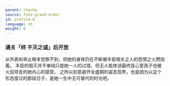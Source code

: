 ```yaml
---
parent: chacha
source: fate-grand-order
id: profile-6
language: zh
weight: 6
---
```


### 通关「终 不灭之诚」后开放

从外表和举止根本觉察不到，但她的身体仍在不断被丰臣相关之人的怨恨之火燃烧着。
丰臣的毁灭并不单纯只是她一人的过错，但无人能体谅最终连心爱孩子也被火焰夺走的她内心的感受。
之所以刻意避开全盛期的姿态现界，也是因为以这个形态度过的那段日子，是她一生中无可替代的时光吧。
